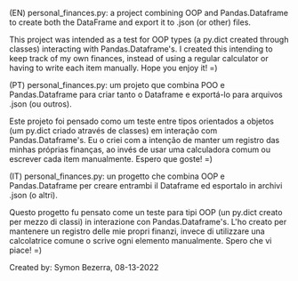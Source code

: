 (EN) personal_finances.py: a project combining OOP and Pandas.Dataframe to create both the DataFrame and export it to .json (or other) files.

This project was intended as a test for OOP types (a py.dict created through classes) interacting with Pandas.Dataframe's.
I created this intending to keep track of my own finances, instead of using a regular calculator or having to write each item manually.
Hope you enjoy it! =)

(PT) personal_finances.py: um projeto que combina POO e Pandas.Dataframe para criar tanto o Dataframe e exportá-lo para arquivos .json (ou outros).

Este projeto foi pensado como um teste entre tipos orientados a objetos (um py.dict criado através de classes) em interação com Pandas.Dataframe's.
Eu o criei com a intenção de manter um registro das minhas próprias finanças, ao invés de usar uma calculadora comum ou escrever cada item manualmente.
Espero que goste! =)

(IT) personal_finances.py: un progetto che combina OOP e Pandas.Dataframe per creare entrambi il Dataframe ed esportalo in archivi .json (o altri).

Questo progetto fu pensato come un teste para tipi OOP (un py.dict creato per mezzo di classi) in interazione con Pandas.Dataframe's.
L'ho creato per mantenere un registro delle mie propri finanzi, invece di utilizzare una calcolatrice comune o scrive ogni elemento manualmente.
Spero che vi piace! =)

Created by: Symon Bezerra, 08-13-2022
